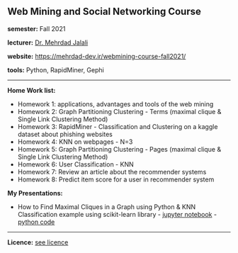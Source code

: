 ## Web Mining and Social Networking Course

**semester:**  Fall 2021

**lecturer:‌** [Dr. Mehrdad Jalali](https://scholar.google.com/citations?user=bRipP54AAAAJ&hl=en)

**website:** https://mehrdad-dev.ir/webmining-course-fall2021/

**tools:** Python, RapidMiner, Gephi

***

**Home Work list:**

- Homework 1: applications, advantages and tools of the web mining
- Homework 2: Graph Partitioning Clustering - Terms (maximal clique & Single Link Clustering Method)
- Homework 3: RapidMiner - Classification and Clustering on a kaggle dataset about phishing websites
- Homework 4: KNN on webpages - N=3
- Homework 5: Graph Partitioning Clustering - Pages (maximal clique & Single Link Clustering Method)
- Homework 6: User Classification - KNN
- Homework 7: Review an article about the recommender systems
- Homework 8: Predict item score for a user in recommender system


**My Presentations:**
- How to Find Maximal Cliques in a Graph using Python & ​KNN Classification example using scikit-learn library - [jupyter notebook](./presentations/presentation1.ipynb) - [python code](./presentations/presentation1.py)


***
**Licence:** [see licence](https://github.com/mehrdad-dev/webmining-course-fall2021/blob/main/LICENSE) 
